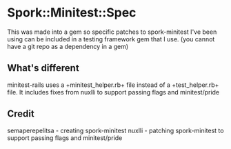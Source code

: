 # Spork::Minitest::Spec

This was made into a gem so specific patches to spork-minitest I've been using can be included in a testing framework gem that I use. (you cannot have a git repo as a dependency in a gem)

## What's different

minitest-rails uses a +minitest_helper.rb+ file instead of a +test_helper.rb+ file.
It includes fixes from nuxlli to support passing flags and minitest/pride

## Credit

semaperepelitsa - creating spork-minitest
nuxlli - patching spork-minitest to support passing flags and minitest/pride
